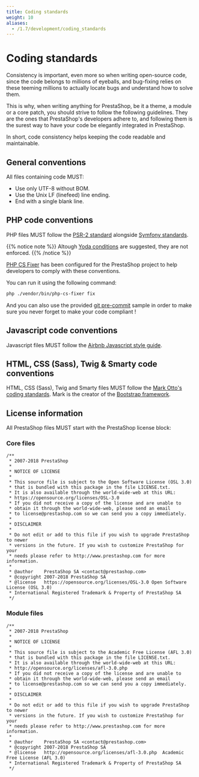 ```yaml
---
title: Coding standards
weight: 10
aliases:
  - /1.7/development/coding_standards
---
```


# Coding standards

Consistency is important, even more so when writing open-source code, since the code belongs to millions of eyeballs, and bug-fixing relies on these teeming millions to actually locate bugs and understand how to solve them.

This is why, when writing anything for PrestaShop, be it a theme, a module or a core patch, you should strive to follow the following guidelines. They are the ones that PrestaShop's developers adhere to, and following them is the surest way to have your code be elegantly integrated in PrestaShop.

In short, code consistency helps keeping the code readable and maintainable.

## General conventions

All files containing code MUST:

* Use only UTF-8 without BOM.
* Use the Unix LF (linefeed) line ending.
* End with a single blank line.

## PHP code conventions

PHP files MUST follow the [PSR-2 standard](https://www.php-fig.org/psr/psr-2/) alongside [Symfony standards](https://symfony.com/doc/3.4/contributing/code/standards.html#structure).

{{% notice note %}}
Altough [Yoda conditions](https://en.wikipedia.org/wiki/Yoda_conditions) are suggested, they are not enforced.
{{% /notice %}}

[PHP CS Fixer](https://cs.sensiolabs.org/) has been configured for the PrestaShop project to help developers to comply with these conventions.

You can run it using the following command:
```bash
php ./vendor/bin/php-cs-fixer fix
```

And you can also use the provided [git pre-commit](https://github.com/PrestaShop/PrestaShop/tree/develop/.github/contrib) sample in order to make sure you never forget to make your code compliant !

## Javascript code conventions

Javascript files MUST follow the [Airbnb Javascript style guide](https://github.com/airbnb/javascript).

## HTML, CSS (Sass), Twig & Smarty code conventions

HTML, CSS (Sass), Twig and Smarty files MUST follow the [Mark Otto's coding standards](http://codeguide.co/).
Mark is the creator of the [Bootstrap framework](http://getbootstrap.com/).

## License information

All PrestaShop files MUST start with the PrestaShop license block:

### Core files

```
/**
 * 2007-2018 PrestaShop
 *
 * NOTICE OF LICENSE
 *
 * This source file is subject to the Open Software License (OSL 3.0)
 * that is bundled with this package in the file LICENSE.txt.
 * It is also available through the world-wide-web at this URL:
 * https://opensource.org/licenses/OSL-3.0
 * If you did not receive a copy of the license and are unable to
 * obtain it through the world-wide-web, please send an email
 * to license@prestashop.com so we can send you a copy immediately.
 *
 * DISCLAIMER
 *
 * Do not edit or add to this file if you wish to upgrade PrestaShop to newer
 * versions in the future. If you wish to customize PrestaShop for your
 * needs please refer to http://www.prestashop.com for more information.
 *
 * @author    PrestaShop SA <contact@prestashop.com>
 * @copyright 2007-2018 PrestaShop SA
 * @license   https://opensource.org/licenses/OSL-3.0 Open Software License (OSL 3.0)
 * International Registered Trademark & Property of PrestaShop SA
 */
```

### Module files

```
/**
 * 2007-2018 PrestaShop
 *
 * NOTICE OF LICENSE
 *
 * This source file is subject to the Academic Free License (AFL 3.0)
 * that is bundled with this package in the file LICENSE.txt.
 * It is also available through the world-wide-web at this URL:
 * http://opensource.org/licenses/afl-3.0.php
 * If you did not receive a copy of the license and are unable to
 * obtain it through the world-wide-web, please send an email
 * to license@prestashop.com so we can send you a copy immediately.
 *
 * DISCLAIMER
 *
 * Do not edit or add to this file if you wish to upgrade PrestaShop to newer
 * versions in the future. If you wish to customize PrestaShop for your
 * needs please refer to http://www.prestashop.com for more information.
 *
 * @author    PrestaShop SA <contact@prestashop.com>
 * @copyright 2007-2018 PrestaShop SA
 * @license   http://opensource.org/licenses/afl-3.0.php  Academic Free License (AFL 3.0)
 * International Registered Trademark & Property of PrestaShop SA
 */
``` 
